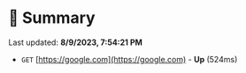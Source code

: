 # 📖 Summary
Last updated: **8/9/2023, 7:54:21 PM**

- `GET` [https://google.com](https://google.com) - **Up** (524ms)
